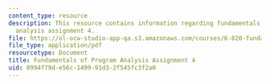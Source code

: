 ```yaml
---
content_type: resource
description: This resource contains information regarding fundamentals of program
  analysis assignment 4.
file: https://ol-ocw-studio-app-qa.s3.amazonaws.com/courses/6-820-fundamentals-of-program-analysis-fall-2015/0994f79de56c149991d32f545fc3f2a0_MIT6_820F15_ps4.pdf
file_type: application/pdf
resourcetype: Document
title: Fundamentals of Program Analysis Assignment 4
uid: 0994f79d-e56c-1499-91d3-2f545fc3f2a0
---
```

